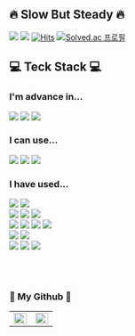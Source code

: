 ## 🔥 Slow But Steady 🔥

 <a href="mailto:bearsff@naver.com" target="_blank"><img src="https://img.shields.io/badge/Contact Me-EA4335?style=flat-square&logo=Gmail&logoColor=white"/></a>
 <a href="https://circular-treatment-98f.notion.site/Jin-Ho-s-Study-Place-42ec834b7ec44ff3b97235f51eb3fe04" target="_blank"><img src="https://img.shields.io/badge/Notion-000000?style=flat-square&logo=notion&logoColor=white"/></a>
[![Hits](https://hits.seeyoufarm.com/api/count/incr/badge.svg?url=https%3A%2F%2Fgithub.com%2FJinHoChoi0104&count_bg=%23D7E5EB&title_bg=%232F46BE&icon=&icon_color=%23CCCBCB&title=hits&edge_flat=false)](https://hits.seeyoufarm.com)
[![Solved.ac
프로필](http://mazassumnida.wtf/api/mini/generate_badge?boj=bearsff)](https://solved.ac/bearsff)
<br>

<div align="left">
 <h2>💻 Teck Stack 💻 </h2>
 <h3>I'm advance in...</h3>
 <img src="https://img.shields.io/badge/HTML5-E34F26?style=flat-square&logo=HTML5&logoColor=white"/>
 <img src="https://img.shields.io/badge/CSS3-1572B6?style=flat-square&logo=CSS3&logoColor=white"/>
 <img src="https://img.shields.io/badge/C++-00599C?style=flat-square&logo=c%2B%2B&logoColor=white"/>
 <h3>I can use...</h3>
 <img src="https://img.shields.io/badge/JavaScript-F7DF1E?style=flat-square&logo=JavaScript&logoColor=white"/>
 <img src="https://img.shields.io/badge/Java-007396?style=flat-square&logo=java&logoColor=white"/>
 <img src="https://img.shields.io/badge/jQuery-0769AD?style=flat-square&logo=jQuery&logoColor=white"/>
 
 <h3>I have used...</h3>
 <img src="https://img.shields.io/badge/C-A8B9CC?style=flat-square&logo=c&logoColor=white"/>
 <img src="https://img.shields.io/badge/Python-3776AB?style=flat-square&logo=python&logoColor=white"/>
 <br>
 <img src="https://img.shields.io/badge/gulp-CF4647?style=flat-square&logo=gulp&logoColor=white"/>
 <img src="https://img.shields.io/badge/Sass-CC6699?style=flat-square&logo=sass&logoColor=white"/>
 <img src="https://img.shields.io/badge/Node.js-339933?style=flat-square&logo=node.js&logoColor=white"/>
 <br>
 <img src="https://img.shields.io/badge/Processing-006699?style=flat-square&logo=processing foundation&logoColor=white"/>
 <img src="https://img.shields.io/badge/Unity-000000?style=flat-square&logo=unity&logoColor=white"/>
 <img src="https://img.shields.io/badge/Qt-41CD52?style=flat-square&logo=qt&logoColor=white"/>
 <img src="https://img.shields.io/badge/CMake-064F8C?style=flat-square&logo=cmake&logoColor=white"/>
 <br>
 <img src="https://img.shields.io/badge/Arduino-00979D?style=flat-square&logo=arduino&logoColor=white"/>
 <img src="https://img.shields.io/badge/Raspberry Pi-A22846?style=flat-square&logo=raspberry-pi&logoColor=white"/>
 <br>
 <img src="https://img.shields.io/badge/Git-F05032?style=flat-square&logo=git&logoColor=white"/>
 <img src="https://img.shields.io/badge/GitLab-FCA121?style=flat-square&logo=gitlab&logoColor=white"/>
 <img src="https://img.shields.io/badge/GitHub-181717?style=flat-square&logo=github&logoColor=white"/>
 

 
  <br> <br>


 ### 👾 My Github 👾

 <table><tr><td valign="top" width="50%">

  <img src="https://github-readme-stats.vercel.app/api?username=JinHoChoi0104&show_icons=true&count_private=true&hide_border=true" align="left" style="width: 100%" />

  </td><td valign="top" width="50%">

  <img src="https://github-readme-stats.vercel.app/api/top-langs/?username=JinHoChoi0104&hide_border=true&layout=compact" align="left" style="width: 100%" />

  </td></tr></table>  
  
</div>

<!--
**JinHoChoi0104/JinHoChoi0104** is a ✨ _special_ ✨ repository because its `README.md` (this file) appears on your GitHub profile.

Here are some ideas to get you started:

- 🔭 I’m currently working on ...
- 🌱 I’m currently learning ...
- 👯 I’m looking to collaborate on ...
- 🤔 I’m looking for help with ...
- 💬 Ask me about ...
- 📫 How to reach me: ...
- 😄 Pronouns: ...
- ⚡ Fun fact: ...
-->
